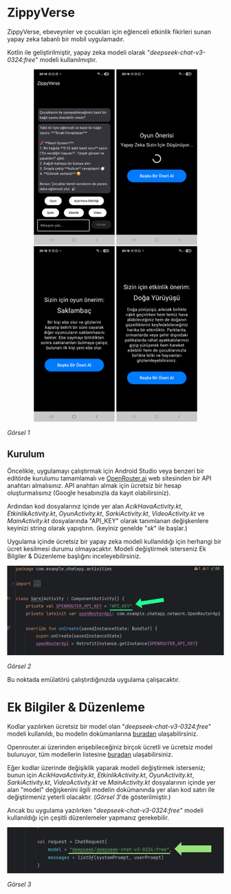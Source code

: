 # ZippyVerse
ZippyVerse, ebeveynler ve çocukları için eğlenceli etkinlik fikirleri sunan yapay zeka tabanlı bir mobil uygulamadır. 

Kotlin ile geliştirilmiştir, yapay zeka modeli olarak "*deepseek-chat-v3-0324:free*" modeli kullanılmıştır.

<p align="center">
  <img src="app/src/main/res/drawable/screen1.jpeg" width="188" height="408">
  <img src="app/src/main/res/drawable/screen2.jpeg" width="188" height="408">
  <img src="app/src/main/res/drawable/screen3.jpeg" width="188" height="408">
  <img src="app/src/main/res/drawable/screen4.jpeg" width="188" height="408">
</p>

*Görsel 1*

## Kurulum
Öncelikle, uygulamayı çalıştırmak için Android Studio veya benzeri bir editörde kurulumu tamamlamalı ve [OpenRouter.ai](https://openrouter.ai/) web sitesinden bir API anahtarı almalısınız. API anahtarı almak için ücretsiz bir hesap 
oluşturmalısınız (Google hesabınızla da kayıt olabilirsiniz). 

Ardından kod dosyalarınız içinde yer alan *AcikHavaActivity.kt*, *EtkinlikActivity.kt*, *OyunActivity.kt*, *SarkiActivity.kt*, *VideoActivity.kt* ve *MainActivity.kt* dosyalarında "API_KEY" olarak tanımlanan 
değişkenlere keyinizi string olarak yapıştırın. (keyiniz genelde "*sk*" ile başlar.)

Uygulama içinde ücretsiz bir yapay zeka modeli kullanıldığı için herhangi bir ücret kesilmesi durumu olmayacaktır. Modeli değiştirmek isterseniz Ek Bilgiler & Düzenleme başlığını inceleyebilirsiniz.

![Görsel 2](app/src/main/res/drawable/image1.png)

*Görsel 2*

Bu noktada emülatörü çalıştırdığınızda uygulama çalışacaktır.

# Ek Bilgiler & Düzenleme
Kodlar yazılırken ücretsiz bir model olan "*deepseek-chat-v3-0324:free*" modeli kullanıldı, bu modelin dokümanlarına [buradan](https://openrouter.ai/deepseek/deepseek-chat-v3-0324:free) ulaşabilirsiniz.

Openrouter.ai üzerinden erişebileceğiniz birçok ücretli ve ücretsiz model bulunuyor, tüm modellerin listesine [buradan](https://openrouter.ai/models) ulaşabilirsiniz. 

Eğer kodlar üzerinde değişiklik yaparak modeli değiştirmek isterseniz; bunun için *AcikHavaActivity.kt*, *EtkinlikActivity.kt*, *OyunActivity.kt*, *SarkiActivity.kt*, *VideoActivity.kt* ve *MainActivity.kt* 
dosyalarının içinde yer alan "model" değişkenini ilgili modelin dokümanında yer alan kod satırı ile değiştirmeniz yeterli olacaktır. (*Görsel 3*'de gösterilmiştir.)

Ancak bu uygulama yazılırken "*deepseek-chat-v3-0324:free*" modeli kullanıldığı için çeşitli düzenlemeler yapmanız gerekebilir.

![Görsel 3](app/src/main/res/drawable/image2.png)

*Görsel 3*
